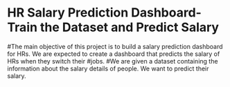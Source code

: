 # HR Salary Prediction Dashboard- Train the Dataset and Predict Salary
#The main objective of this project is to build a salary prediction dashboard for HRs. We are expected to create a dashboard that predicts the salary of HRs when they switch their #jobs.
#We are given a dataset containing the information about the salary details of people. We want to predict their salary.

